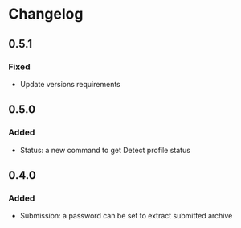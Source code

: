 # Changelog

## 0.5.1

### Fixed

* Update versions requirements

## 0.5.0

### Added

* Status: a new command to get Detect profile status

## 0.4.0

### Added

* Submission: a password can be set to extract submitted archive
